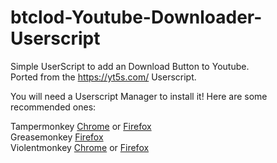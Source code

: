 # btclod-Youtube-Downloader-Userscript
Simple UserScript to add an Download Button to Youtube.</br>
Ported from the https://yt5s.com/ Userscript.

You will need a Userscript Manager to install it!
Here are some recommended ones:

Tampermonkey [Chrome](https://chrome.google.com/webstore/detail/tampermonkey/dhdgffkkebhmkfjojejmpbldmpobfkfo) or [Firefox](https://addons.mozilla.org/firefox/addon/tampermonkey/)</br>
Greasemonkey [Firefox](https://addons.mozilla.org/firefox/addon/greasemonkey/)</br>
Violentmonkey [Chrome](https://chrome.google.com/webstore/detail/violentmonkey/jinjaccalgkegednnccohejagnlnfdag) or [Firefox](https://addons.mozilla.org/firefox/addon/violentmonkey/)
